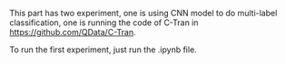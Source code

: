 This part has two experiment, one is using CNN model to do multi-label classification, one is running the code of C-Tran in https://github.com/QData/C-Tran.

To run the first experiment, just run the .ipynb file.
